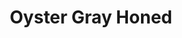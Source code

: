 ---
language: id
layout: product-item
title: Oyster Gray Honed
description: Description in &amp; Oyster Gray Honed
keyword: keyword in Oyster Gray Honed
image: /images/oyster-gray-honed.jpg
sub-title: Oyster Gray Honed
article-1: Height &#58; 8" <br>Length &#58; 36" <br>Panel &#58; 2" <br>Color &#58; Light to dark gray
title-right: Oyster Gray Honed
article-right: Oyster Gray Honed
title-2: Oyster Gray Honed
article-2: Oyster Gray Honed
article-3: Oyster Gray Honed
alt-slide1: Oyster Gray Honed
alt-slide2: Oyster Gray Honed
alt-slide3: Oyster Gray Honed
slide1: /images/oyster-gray-honed.jpg
slide2: /images/oyster-gray-honed.jpg
slide3: /images/oyster-gray-honed.jpg
---